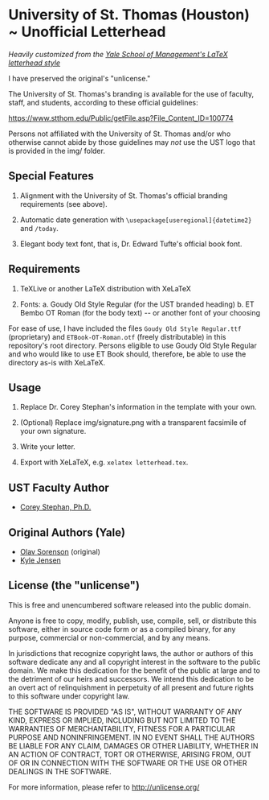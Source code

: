 # University of St. Thomas (Houston) ~ Unofficial Letterhead

*Heavily customized from the [Yale School of Management's LaTeX letterhead style](https://github.com/kljensen/yale-som-letterhead)*

I have preserved the original's "unlicense."

The University of St. Thomas's branding is available for the 
use of faculty, staff, and students,
according to these official guidelines:

https://www.stthom.edu/Public/getFile.asp?File_Content_ID=100774

Persons not affiliated with the University of St. Thomas and/or
who otherwise cannot abide by those guidelines may *not*
use the UST logo that is provided in the img/ folder.

## Special Features

1. Alignment with the University of St. Thomas's official branding
requirements (see above).

2. Automatic date generation with `\usepackage[useregional]{datetime2}`
and `/today`.

3. Elegant body text font, that is, Dr. Edward Tufte's official book font.


## Requirements

1. TeXLive or another LaTeX distribution with XeLaTeX

2. Fonts:
a. Goudy Old Style Regular (for the UST branded heading)
b. ET Bembo OT Roman (for the body text) -- or another font of your choosing

For ease of use, I have included the files `Goudy Old Style Regular.ttf`
(proprietary) and `ETBook-OT-Roman.otf` (freely distributable) 
in this repository's root directory. Persons eligible to use
Goudy Old Style Regular and who would like to use ET Book
should, therefore, be able to use the directory as-is with XeLaTeX.

## Usage

1. Replace Dr. Corey Stephan's information in the template with your own.

2. (Optional) Replace img/signature.png with a transparent facsimile of your own signature.

3. Write your letter.

4. Export with XeLaTeX, e.g. `xelatex letterhead.tex`.

## UST Faculty Author
* [Corey Stephan, Ph.D.](https://www.coreystephan.com)

## Original Authors (Yale)
* [Olav Sorenson](http://som.yale.edu/olav-sorenson) (original)
* [Kyle Jensen](https://github.com/kljensen)

## License (the "unlicense")

This is free and unencumbered software released into the public domain.

Anyone is free to copy, modify, publish, use, compile, sell, or
distribute this software, either in source code form or as a compiled
binary, for any purpose, commercial or non-commercial, and by any
means.

In jurisdictions that recognize copyright laws, the author or authors
of this software dedicate any and all copyright interest in the
software to the public domain. We make this dedication for the benefit
of the public at large and to the detriment of our heirs and
successors. We intend this dedication to be an overt act of
relinquishment in perpetuity of all present and future rights to this
software under copyright law.

THE SOFTWARE IS PROVIDED "AS IS", WITHOUT WARRANTY OF ANY KIND,
EXPRESS OR IMPLIED, INCLUDING BUT NOT LIMITED TO THE WARRANTIES OF
MERCHANTABILITY, FITNESS FOR A PARTICULAR PURPOSE AND NONINFRINGEMENT.
IN NO EVENT SHALL THE AUTHORS BE LIABLE FOR ANY CLAIM, DAMAGES OR
OTHER LIABILITY, WHETHER IN AN ACTION OF CONTRACT, TORT OR OTHERWISE,
ARISING FROM, OUT OF OR IN CONNECTION WITH THE SOFTWARE OR THE USE OR
OTHER DEALINGS IN THE SOFTWARE.

For more information, please refer to <http://unlicense.org/>
